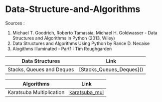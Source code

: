 # Data-Structure-and-Algorithms

Sources : 
1. Michael T. Goodrich, Roberto Tamassia, Michael H. Goldwasser - Data Structures and Algorithms in Python (2013, Wiley) 
2. Data Structures and Algorithms Using Python by Rance D. Necaise
3. Alogithms Illuminated - Part1  : Tim Roughgarden

| Data Structures          | Link   |
| -------------------- |-------------|
| Stacks, Queues and Deques |[Stacks_Queues_Deques](<a href= "https://nbviewer.org/github/NasreenAhmed/Data-Structure-and-Algorithms/blob/main/data_structures/Stacks_Queues_Deques.ipynb" target="_blank" rel="noopener noreferrer"></a>) | 

| Algorithms         | Link   |
| -------------------- |-------------|
| Karatsuba Multiplication |[karatsuba_mul](https://nbviewer.org/github/NasreenAhmed/Data-Structure-and-Algorithms/blob/main/algorithms/karatsuba_multiplication.ipynb) | 



